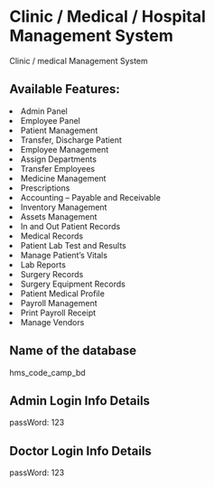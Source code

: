 # Clinic / Medical / Hospital Management System 
Clinic / medical Management System  <br/>

## Available Features:
<li>Admin Panel <br/> 
<li>Employee Panel <br/> 
<li>Patient Management <br/> 
<li>Transfer, Discharge Patient <br/> 
<li>Employee Management <br/> 
<li>Assign Departments <br/> 
<li>Transfer Employees <br/> 
<li>Medicine Management <br/> 
<li>Prescriptions <br/> 
<li>Accounting – Payable and Receivable <br/> 
<li>Inventory Management <br/> 
<li>Assets Management <br/> 
<li>In and Out Patient Records <br/> 
<li>Medical Records <br/> 
<li>Patient Lab Test and Results <br/> 
<li>Manage Patient’s Vitals <br/> 
<li>Lab Reports <br/> 
<li>Surgery Records <br/> 
<li>Surgery Equipment Records <br/> 
<li>Patient Medical Profile <br/> 
<li>Payroll Management <br/> 
<li>Print Payroll Receipt <br/> 
<li>Manage Vendors <br/>

## Name of the database 
hms_code_camp_bd

## Admin Login Info Details
passWord: 123

## Doctor Login Info Details <br/>
passWord: 123